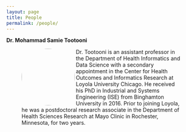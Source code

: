 ```yaml
---
layout: page
title: People
permalink: /people/
---
```


**Dr. Mohammad Samie Tootooni**

<figure>
    <a href="../images/mtootooni.jpg">
        <img src="https://raw.githubusercontent.com/TestRun23/TestRun23.github.io/master/images/mtootooni.jpg"  width="140px" height="150px" align="left" style="border-radius:60%"/>
    </a>
<figcaption>
    Dr. Tootooni is an assistant professor in the Department of Health Informatics and Data Science with a secondary appointment in the Center for Health Outcomes and Informatics Research at Loyola University Chicago. He received his PhD in Industrial and Systems Engineering (ISE) from Binghamton University in 2016. Prior to joining Loyola, he was a postdoctoral research associate in the Department of Health Sciences Research at Mayo Clinic in Rochester, Minnesota, for two years.
</figcaption>
</figure>
<br>
